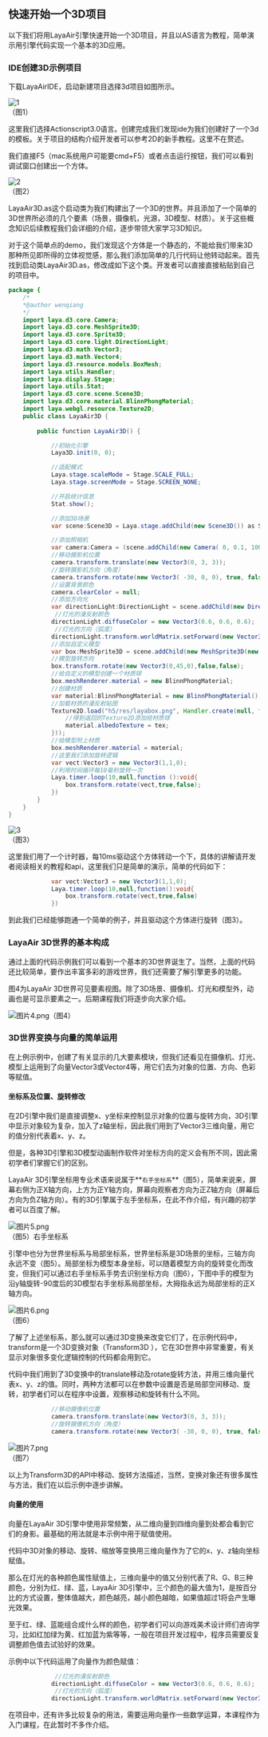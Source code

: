 ## 快速开始一个3D项目

以下我们将用LayaAir引擎快速开始一个3D项目，并且以AS语言为教程，简单演示用引擎代码实现一个基本的3D应用。

### IDE创建3D示例项目

下载LayaAirIDE，启动新建项目选择3d项目如图所示。

![1](img/1.png)<br>（图1）

这里我们选择Actionscript3.0语言。创建完成我们发现ide为我们创建好了一个3d的模板。关于项目的结构介绍开发者可以参考2D的新手教程。这里不在赘述。

我们直接F5（mac系统用户可能要cmd+F5）或者点击运行按钮，我们可以看到调试窗口创建出一个方体。

![2](img/2.png)<br>（图2）

LayaAir3D.as这个启动类为我们构建出了一个3D的世界。并且添加了一个简单的3D世界所必须的几个要素（场景，摄像机，光源，3D模型、材质）。关于这些概念知识后续教程我们会详细的介绍，逐步带领大家学习3D知识。

对于这个简单点的demo，我们发现这个方体是一个静态的，不能给我们带来3D那种所见即所得的立体视觉感，那么我们添加简单的几行代码让他转动起来。首先找到启动类LayaAir3D.as，修改成如下这个类。开发者可以直接直接粘贴到自己的项目中。

```java
package {
	/*
	*@author wenqiang
	*/
	import laya.d3.core.Camera;
	import laya.d3.core.MeshSprite3D;
	import laya.d3.core.Sprite3D;
	import laya.d3.core.light.DirectionLight;
	import laya.d3.math.Vector3;
	import laya.d3.math.Vector4;
	import laya.d3.resource.models.BoxMesh;
	import laya.utils.Handler;
	import laya.display.Stage;
	import laya.utils.Stat;
	import laya.d3.core.scene.Scene3D;
	import laya.d3.core.material.BlinnPhongMaterial;
	import laya.webgl.resource.Texture2D;
	public class LayaAir3D {
		
		public function LayaAir3D() {

			//初始化引擎
			Laya3D.init(0, 0);

			//适配模式
			Laya.stage.scaleMode = Stage.SCALE_FULL;
			Laya.stage.screenMode = Stage.SCREEN_NONE;

			//开启统计信息
			Stat.show();

			//添加3D场景
			var scene:Scene3D = Laya.stage.addChild(new Scene3D()) as Scene3D;

			//添加照相机
			var camera:Camera = (scene.addChild(new Camera( 0, 0.1, 100))) as Camera;
			//移动摄影机位置
			camera.transform.translate(new Vector3(0, 3, 3));
			//旋转摄影机方向（角度）
			camera.transform.rotate(new Vector3( -30, 0, 0), true, false);
			//设置背景颜色
			camera.clearColor = null;
			//添加方向光
			var directionLight:DirectionLight = scene.addChild(new DirectionLight()) as DirectionLight;
             //灯光的漫反射颜色
			directionLight.diffuseColor = new Vector3(0.6, 0.6, 0.6);
             //灯光的方向（弧度）
			directionLight.transform.worldMatrix.setForward(new Vector3(1, -1, 0));
			//添加自定义模型
			var box:MeshSprite3D = scene.addChild(new MeshSprite3D(new BoxMesh(1,1,1))) as MeshSprite3D;
			//模型旋转方向
			box.transform.rotate(new Vector3(0,45,0),false,false);
			//给自定义的模型创建一个材质球
			box.meshRenderer.material = new BlinnPhongMaterial;
			//创建材质
			var material:BlinnPhongMaterial = new BlinnPhongMaterial();
			//加载材质的漫反射贴图
			Texture2D.load("h5/res/layabox.png", Handler.create(null, function(tex:Texture2D):void {
				//得到返回的Texture2D添加给材质球
				material.albedoTexture = tex;
			}));
			//给模型附上材质
			box.meshRenderer.material = material;
			//这里我们添加旋转逻辑
			var vect:Vector3 = new Vector3(1,1,0);
			//利用时间循环每10毫秒旋转一次
			Laya.timer.loop(10,null,function ():void{
				box.transform.rotate(vect,true,false);
			})
		}		
	}
}
```



![3](img/3.gif)<br>（图3）

这里我们用了一个计时器，每10ms驱动这个方体转动一个下，具体的讲解请开发者阅读相关的教程和api，这里我们只是简单的演示，简单的代码如下：

```java
            var vect:Vector3 = new Vector3(1,1,0);
			Laya.timer.loop(10,null,function():void{
				box.transform.rotate(vect,true,false)
			})	
```

到此我们已经能够跑通一个简单的例子，并且驱动这个方体进行旋转（图3）。



### LayaAir 3D世界的基本构成

通过上面的代码示例我们可以看到一个基本的3D世界诞生了。当然，上面的代码还比较简单，要作出丰富多彩的游戏世界，我们还需要了解引擎更多的功能。

图4为LayaAir 3D世界可见要素视图。除了3D场景、摄像机、灯光和模型外，动画也是可显示要素之一。后期课程我们将逐步向大家介绍。

![图片4.png](img/4.png)（图4）



### 3D世界变换与向量的简单运用

在上例示例中，创建了有关显示的几大要素模块，但我们还看见在摄像机、灯光、模型上运用到了向量Vector3或Vector4等，用它们去为对象的位置、方向、色彩等赋值。

#### 坐标系及位置、旋转修改

在2D引擎中我们是直接调整x、y坐标来控制显示对象的位置与旋转方向，3D引擎中显示对象较为复杂，加入了z轴坐标，因此我们用到了Vector3三维向量，用它的值分别代表着x、y、z。

但是，各种3D引擎和3D模型动画制作软件对坐标方向的定义会有所不同，因此需初学者们掌握它们的区别。

LayaAir 3D引擎坐标用专业术语来说属于**`右手坐标系`**（图5），简单来说来，屏幕右侧为正X轴方向，上方为正Y轴方向，屏幕向观察者方向为正Z轴方向（屏幕后方向为负Z轴方向）。有的3D引擎属于左手坐标系，在此不作介绍，有兴趣的初学者可以百度了解。

![图片5.png](img/5.png)<br>（图5）右手坐标系



引擎中也分为世界坐标系与局部坐标系，世界坐标系是3D场景的坐标，三轴方向永远不变（图5）。局部坐标为模型本身坐标，可以随着模型方向的旋转变化而改变，但我们可以通过右手坐标系手势去识别坐标方向（图6），下图中手的模型为沿y轴旋转-90度后的3D模型右手坐标系局部坐标，大拇指永远为局部坐标的正X轴方向。

![图片6.png](img/6.png)<br>（图6）

了解了上述坐标系，那么就可以通过3D变换来改变它们了，在示例代码中，transform是一个3D变换对象（Transform3D ），它在3D世界中非常重要，有关显示对象很多变化逻辑控制的代码都会用到它。

代码中我们用到了3D变换中的translate移动及rotate旋转方法，并用三维向量代表x、y、z的值。同时，两种方法都可以在参数中设置是否是局部空间移动、旋转，初学者们可以在程序中设置，观察移动和旋转有什么不同。

```java
            //移动摄像机位置
			camera.transform.translate(new Vector3(0, 3, 3));
          	//旋转摄像机方向（角度）
			camera.transform.rotate(new Vector3( -30, 0, 0), true, false);
```

![图片7.png](img/7.png)<br>（图7）

以上为Transform3D的API中移动、旋转方法描述，当然，变换对象还有很多属性与方法，我们在以后示例中逐步讲解。



#### 向量的使用

向量在LayaAir 3D引擎中使用非常频繁，从二维向量到四维向量到处都会看到它们的身影。最基础的用法就是本示例中用于赋值使用。

代码中3D对象的移动、旋转、缩放等变换用三维向量作为了它的x、y、z轴向坐标赋值。

那么在灯光的各种颜色属性赋值上，三维向量中的值又分别代表了R、G、B三种颜色，分别为红、绿、蓝，LayaAir 3D引擎中，三个颜色的最大值为1，是按百分比的方式设置，整体值越大，颜色越亮，越小颜色越暗，如果值超过1将会产生曝光效果。

至于红、绿、蓝能组合成什么样的颜色，初学者们可以向游戏美术设计师们咨询学习，比如红加绿为黄、红加蓝为紫等等，一般在项目开发过程中，程序员需要反复调整颜色值去试验好的效果。

示例中以下代码运用了向量作为颜色赋值：

```java
             //灯光的漫反射颜色
			directionLight.diffuseColor = new Vector3(0.6, 0.6, 0.6);
             //灯光的方向（弧度）
			directionLight.transform.worldMatrix.setForward(new Vector3(1, -1, 0));
```

在项目中，还有许多比较复杂的用法，需要运用向量作一些数学运算，本课程作为入门课程，在此暂时不多作介绍。

